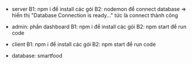 - server
B1: npm i để install các gói
B2: nodemon để connect database
=> hiển thị "Database Connection is ready..." tức là connect thành công

- admin: phần dashboard
B1: npm i để install các gói
B2: npm start để run code

- client
B1: npm i để install các gói
B2: npm start để run code

- database: smartfood
